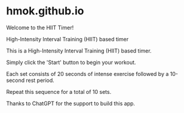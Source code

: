 # hmok.github.io
Welcome to the HIIT Timer!

High-Intensity Interval Training (HIIT) based timer

This is a High-Intensity Interval Training (HIIT) based timer.

Simply click the 'Start' button to begin your workout.

Each set consists of 20 seconds of intense exercise followed by a 10-second rest period.

Repeat this sequence for a total of 10 sets.

Thanks to ChatGPT for the support to build this app.
